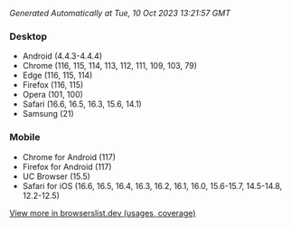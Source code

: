 _Generated Automatically at Tue, 10 Oct 2023 13:21:57 GMT_

### Desktop

- Android (4.4.3-4.4.4)
- Chrome (116, 115, 114, 113, 112, 111, 109, 103, 79)
- Edge (116, 115, 114)
- Firefox (116, 115)
- Opera (101, 100)
- Safari (16.6, 16.5, 16.3, 15.6, 14.1)
- Samsung (21)

### Mobile

- Chrome for Android (117)
- Firefox for Android (117)
- UC Browser (15.5)
- Safari for iOS (16.6, 16.5, 16.4, 16.3, 16.2, 16.1, 16.0, 15.6-15.7, 14.5-14.8, 12.2-12.5)

[View more in browserslist.dev (usages, coverage)](https://browserslist.dev/?q=PjAuMiUsbm90IGRlYWQsbm90IG9wX21pbmkgYWxs)
